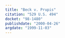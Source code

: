 ```yaml
---
title: "Beck v. Prupis"
citation: "529 U.S. 494"
docket: "98-1480"
publishdate: "2000-04-26"
argdate: "1999-11-03"
---
```

